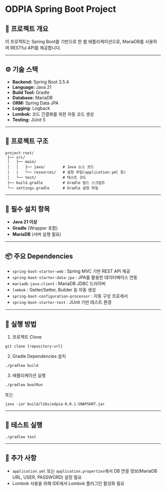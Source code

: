 # ODPIA Spring Boot Project

## 📌 프로젝트 개요

이 프로젝트는 Spring Boot를 기반으로 한 웹 애플리케이션으로, MariaDB를 사용하며 RESTful API를 제공합니다.

---

## ⚙️ 기술 스택

- **Backend:** Spring Boot 3.5.4
- **Language:** Java 21
- **Build Tool:** Gradle
- **Database:** MariaDB
- **ORM:** Spring Data JPA
- **Logging:** Logback
- **Lombok:** 코드 간결화를 위한 자동 코드 생성
- **Testing:** JUnit 5

---

## 📂 프로젝트 구조

```
project-root/
 ├── src/
 │   ├── main/
 │   │   ├── java/        # Java 소스 코드
 │   │   └── resources/   # 설정 파일(application.yml 등)
 │   └── test/            # 테스트 코드
 ├── build.gradle         # Gradle 빌드 스크립트
 └── settings.gradle      # Gradle 설정 파일
```

---

## 🔧 필수 설치 항목

- **Java 21 이상**
- **Gradle** (Wrapper 포함)
- **MariaDB** (서버 실행 필요)

---

## 📦 주요 Dependencies

- `spring-boot-starter-web` : Spring MVC 기반 REST API 제공
- `spring-boot-starter-data-jpa` : JPA를 활용한 데이터베이스 연동
- `mariadb-java-client` : MariaDB JDBC 드라이버
- `lombok` : Getter/Setter, Builder 등 자동 생성
- `spring-boot-configuration-processor` : 자동 구성 프로세서
- `spring-boot-starter-test` : JUnit 기반 테스트 환경

---

## 🚀 실행 방법

1. 프로젝트 Clone

```
git clone [repository-url]
```

2. Gradle Dependencies 설치

```
./gradlew build
```

3. 애플리케이션 실행

```
./gradlew bootRun
```

또는

```
java -jar build/libs/odpia-0.0.1-SNAPSHOT.jar
```

---

## 🧪 테스트 실행

```
./gradlew test
```

---

## 📌 추가 사항

- `application.yml` 또는 `application.properties`에서 DB 연결 정보(MariaDB URL, USER, PASSWORD) 설정 필요
- Lombok 사용을 위해 IDE에서 Lombok 플러그인 활성화 필요
